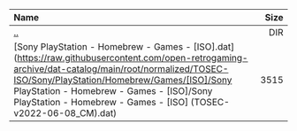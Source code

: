 |Name|Size|
|:---|---:|
|[..](../index.html)|DIR|
|[Sony PlayStation - Homebrew - Games - [ISO].dat](https://raw.githubusercontent.com/open-retrogaming-archive/dat-catalog/main/root/normalized/TOSEC-ISO/Sony/PlayStation/Homebrew/Games/[ISO]/Sony PlayStation - Homebrew - Games - [ISO]/Sony PlayStation - Homebrew - Games - [ISO] (TOSEC-v2022-06-08_CM).dat)|3515|
